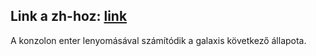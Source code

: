 ## Link a zh-hoz: [link](https://github.com/Etereke/zh2)

A konzolon enter lenyomásával számítódik a galaxis következő állapota.
